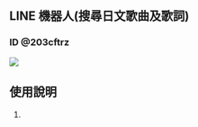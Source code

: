  ## LINE 機器⼈(搜尋日文歌曲及歌詞)
 
 ### ID @203cftrz
 
<img src="https://qr-official.line.me/sid/L/203cftrz.png">

## 使用說明
1.
